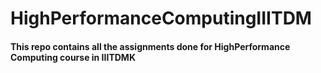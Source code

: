 # HighPerformanceComputingIIITDM

#### This repo contains all the assignments done for HighPerformance Computing course in IIITDMK
